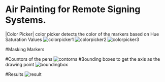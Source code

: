 # Air Painting for Remote Signing Systems.
|Color Picker|
color picker detects the color of the markers based on Hue Saturation Values
![colorpicker1]
![colorpicker2]
![colorpicker3]

#Masking Markers 

#Countors of the pens 
![contorns]
#Bounding boxes to get the axis as the drawing point
![boundingbox]

#Results
![result]



[colorpicker1]: "./srcimg/airpainting1.png"
[colorpicker2]: "./srcimg/airpainting2.png"
[colorpicker3]: "./srcimg/airpainting3.png"
[contorns]: "./srcimg/pendetection1.png"
[boundingbox]: "./srcimg/pendetection2.png"
[result]: "./srcimg/airpainting4.png"